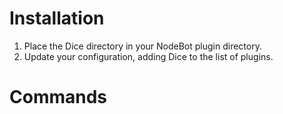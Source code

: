 # Installation
1. Place the Dice directory in your NodeBot plugin directory.
2. Update your configuration, adding Dice to the list of plugins.

# Commands
